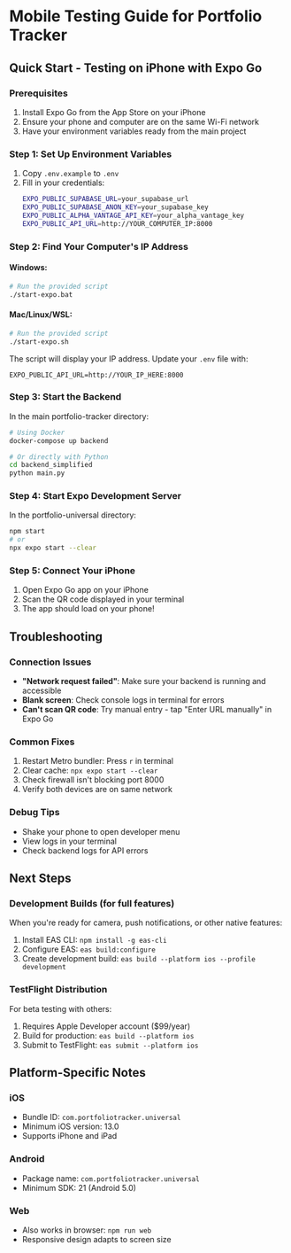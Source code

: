 # Mobile Testing Guide for Portfolio Tracker

## Quick Start - Testing on iPhone with Expo Go

### Prerequisites
1. Install Expo Go from the App Store on your iPhone
2. Ensure your phone and computer are on the same Wi-Fi network
3. Have your environment variables ready from the main project

### Step 1: Set Up Environment Variables
1. Copy `.env.example` to `.env`
2. Fill in your credentials:
   ```bash
   EXPO_PUBLIC_SUPABASE_URL=your_supabase_url
   EXPO_PUBLIC_SUPABASE_ANON_KEY=your_supabase_key
   EXPO_PUBLIC_ALPHA_VANTAGE_API_KEY=your_alpha_vantage_key
   EXPO_PUBLIC_API_URL=http://YOUR_COMPUTER_IP:8000
   ```

### Step 2: Find Your Computer's IP Address

#### Windows:
```bash
# Run the provided script
./start-expo.bat
```

#### Mac/Linux/WSL:
```bash
# Run the provided script
./start-expo.sh
```

The script will display your IP address. Update your `.env` file with:
```
EXPO_PUBLIC_API_URL=http://YOUR_IP_HERE:8000
```

### Step 3: Start the Backend
In the main portfolio-tracker directory:
```bash
# Using Docker
docker-compose up backend

# Or directly with Python
cd backend_simplified
python main.py
```

### Step 4: Start Expo Development Server
In the portfolio-universal directory:
```bash
npm start
# or
npx expo start --clear
```

### Step 5: Connect Your iPhone
1. Open Expo Go app on your iPhone
2. Scan the QR code displayed in your terminal
3. The app should load on your phone!

## Troubleshooting

### Connection Issues
- **"Network request failed"**: Make sure your backend is running and accessible
- **Blank screen**: Check console logs in terminal for errors
- **Can't scan QR code**: Try manual entry - tap "Enter URL manually" in Expo Go

### Common Fixes
1. Restart Metro bundler: Press `r` in terminal
2. Clear cache: `npx expo start --clear`
3. Check firewall isn't blocking port 8000
4. Verify both devices are on same network

### Debug Tips
- Shake your phone to open developer menu
- View logs in your terminal
- Check backend logs for API errors

## Next Steps

### Development Builds (for full features)
When you're ready for camera, push notifications, or other native features:
1. Install EAS CLI: `npm install -g eas-cli`
2. Configure EAS: `eas build:configure`
3. Create development build: `eas build --platform ios --profile development`

### TestFlight Distribution
For beta testing with others:
1. Requires Apple Developer account ($99/year)
2. Build for production: `eas build --platform ios`
3. Submit to TestFlight: `eas submit --platform ios`

## Platform-Specific Notes

### iOS
- Bundle ID: `com.portfoliotracker.universal`
- Minimum iOS version: 13.0
- Supports iPhone and iPad

### Android
- Package name: `com.portfoliotracker.universal`
- Minimum SDK: 21 (Android 5.0)

### Web
- Also works in browser: `npm run web`
- Responsive design adapts to screen size